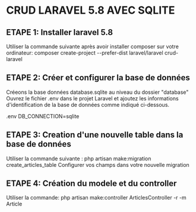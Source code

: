 # CRUD LARAVEL 5.8 AVEC SQLITE

## ETAPE 1: Installer laravel 5.8
Utiliser la commande suivante après avoir installer composer sur votre ordinateur: 
composer create-project --prefer-dist laravel/laravel crud-laravel

## ETAPE 2: Créer et configurer la base de données
Créeons la base données database.sqlite au niveau du dossier "database"
Ouvrez le fichier .env dans le projet Laravel et ajoutez les informations d'identification de la base de données comme indiqué ci-dessous.

.env
DB_CONNECTION=sqlite
 
## ETAPE 3: Creation d'une nouvelle table dans la base de données
Utiliser la commande suivante : php artisan make:migration create_articles_table
Configurer vos champs dans votre nouvelle migration 

## ETAPE 4: Création du modele et du controller
Utiliser la commande: php artisan make:controller ArticlesController -r -m Article

